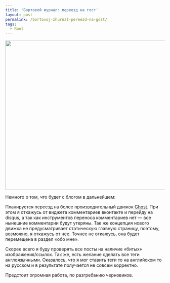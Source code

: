 ```yaml
---
title: 'Бортовой журнал: переезд на гост'
layout: post
permalink: /bortovoj-zhurnal-pereezd-na-gost/
tags:
  - Root
---
```

<img class="aligncenter" src="http://cs319627.vk.me/v319627092/4765/MTWWXVs6Evg.jpg" alt="" width="600" height="470" />

Немного о том, что будет с блогом в дальнейшем:

Планируется переезд на более производительный движок <a href="http://ghost.org" target="_blank">Ghost</a>. При этом я откажусь от виджета комментариев вконтакте и перейду на disqus, а так как инструментов переноса комментариев нет &#8212; все нынешние комментарии будут утеряны. Так же концепция нового движка не предусматривает статическую главную страницу, поэтому, возможно, я откажусь от нее. Точнее не откажусь, она будет перемещена в раздел &#171;обо мне&#187;.

Скорее всего я буду проверять все посты на наличие &#171;битых&#187; изображения/ссылок. Так же, есть желание сделать все теги англоязычными. Оказалось, что я мог ставить теги то на английском то на русском и в результате получается не совсем корректно.

Предстоит огромная работа, по разгребанию черновиков.
